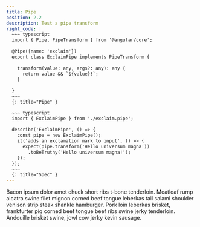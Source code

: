 ```yaml
---
title: Pipe
position: 2.2
description: Test a pipe transform
right_code: |
  ~~~ typescript
  import { Pipe, PipeTransform } from '@angular/core';
  
  @Pipe({name: 'exclaim'})
  export class ExclaimPipe implements PipeTransform {
  
    transform(value: any, args?: any): any {
      return value && `${value}!`;
    }
  
  }
  ~~~
  {: title="Pipe" }

  ~~~ typescript
  import { ExclaimPipe } from './exclaim.pipe';
  
  describe('ExclaimPipe', () => {
    const pipe = new ExclaimPipe();
    it('adds an exclamation mark to input', () => {
      expect(pipe.transform('Hello universum magna'))
        .toBeTruthy('Hello universum magna!');
    });
  });
  ~~~
  {: title="Spec" }  
---
```


Bacon ipsum dolor amet chuck short ribs t-bone tenderloin. Meatloaf rump alcatra swine filet mignon corned beef tongue leberkas tail salami shoulder venison strip steak shankle hamburger. Pork loin leberkas brisket, frankfurter pig corned beef tongue beef ribs swine jerky tenderloin. Andouille brisket swine, jowl cow jerky kevin sausage.